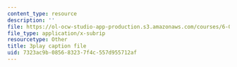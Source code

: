 ```yaml
---
content_type: resource
description: ''
file: https://ol-ocw-studio-app-production.s3.amazonaws.com/courses/6-004-computation-structures-spring-2017/7323ac9b085683237f4c557d955712af_swdDzsfFflo.srt
file_type: application/x-subrip
resourcetype: Other
title: 3play caption file
uid: 7323ac9b-0856-8323-7f4c-557d955712af
---
```

